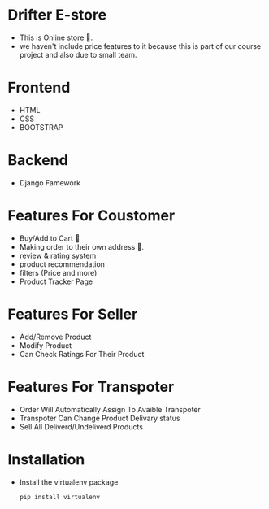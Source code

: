 # Drifter E-store

- This is Online store 🏬.
- we haven't include price features to it because this is part of our course project and also due to small team.

# Frontend 
- HTML 
- CSS 
- BOOTSTRAP

# Backend  
- Django Famework

# Features For Coustomer

- Buy/Add to Cart 🛒 
- Making order to their own address 🏡.
- review & rating system
- product recommendation
- filters (Price and more)
- Product Tracker Page

# Features For Seller

- Add/Remove Product
- Modify Product
- Can Check Ratings For Their Product

# Features For Transpoter 

- Order Will Automatically Assign To Avaible Transpoter
- Transpoter Can Change Product Delivary status 
- Sell All Deliverd/Undeliverd Products

# Installation

- Install the virtualenv package
  ```
  pip install virtualenv
  ```
